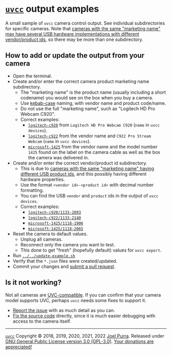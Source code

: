 # [`uvcc`](https://joelpurra.com/projects/uvcc/) output examples

A small sample of `uvcc` camera control output. See individual subdirectories for specific cameras. Note that [cameras with the same "marketing name" may have several USB hardware implementations with different vendor/product ids](https://github.com/joelpurra/uvcc/issues/21), so there may be more than one subdirectory.

## How to add or update the output from your camera

- Open the terminal.
- Create and/or enter the correct camera product marketing name subdirectory.
  - The "marketing name" is the product name (usually including a short codename) you would see on the box when you buy a camera.
  - Use [kebab-case](https://en.wikipedia.org/wiki/Kebab_case) naming, with vendor name and product code/name.
  - Do not use the full "marketing name", such as "Logitech HD Pro Webcam C920".
  - Correct examples:
    - [`logitech-c920`](./logitech-c920/) from `Logitech HD Pro Webcam C920` (`name` in `uvcc devices`).
    - [`logitech-c922`](./logitech-c922/) from the vendor name and `C922 Pro Stream Webcam` (`name` in `uvcc devices`).
    - [`microsoft-1425`](./microsoft-1425/) from the vendor name and the model number `1425` found on the label on the camera cable as well as the box the camera was delivered in.
- Create and/or enter the correct vendor/product id subdirectory.
  - This is due to [cameras with the same "marketing name" having different USB product ids](https://github.com/joelpurra/uvcc/issues/21), and this possibly having different hardware properties.
  - Use the format `<vendor id>-<product id>` with decimal number formatting.
  - You can find the USB `vendor` and `product` ids in the output of `uvcc devices`.
  - Correct examples:
    - [`logitech-c920/1133-2093`](./logitech-c920/1133-2093/)
    - [`logitech-c922/1133-2140`](./logitech-c920/1133-2140/)
    - [`microsoft-1425/1118-1906`](./microsoft-1425/1118-1906/)
    - [`microsoft-1425/1118-2065`](./microsoft-1425/1118-2065/)
- Reset the camera to default values.
  - Unplug all cameras.
  - Reconnect only the camera you want to test.
  - This done to get "fresh" (hopefully default) values for `uvcc export`.
- Run [`../../update-example.sh`](./update-example.sh)
- Verify that the `*.json` files were created/updated.
- Commit your changes and [submit a pull request](https://github.com/joelpurra/uvcc/compare).

## Is it not working?

Not all cameras are [UVC-compatible](https://en.wikipedia.org/wiki/List_of_USB_video_class_devices). If you can confirm that your camera model supports UVC, perhaps `uvcc` needs some fixes to support it.

- [Report the issue](https://github.com/joelpurra/uvcc/issues?q=is%3Aopen) with as much detail as you can.
- [Fix the source code](../DEVELOP.md) directly, since it is much easier debugging with access to the camera itself.

---

[`uvcc`](https://joelpurra.com/projects/uvcc/) Copyright &copy; 2018, 2019, 2020, 2021, 2022 [Joel Purra](https://joelpurra.com/). Released under [GNU General Public License version 3.0 (GPL-3.0)](https://www.gnu.org/licenses/gpl.html). [Your donations are appreciated!](https://joelpurra.com/donate/)
